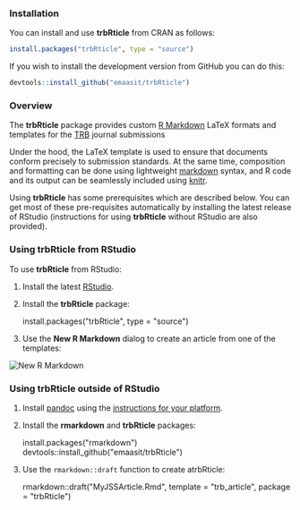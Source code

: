 
### Installation

You can install and use **trbRticle** from CRAN as follows:

```r
install.packages("trbRticle", type = "source")
```

If you wish to install the development version from GitHub you can do this:

```r
devtools::install_github("emaasit/trbRticle")
```

### Overview

The **trbRticle** package provides custom [R Markdown](http://rmarkdown.rstudio.com) LaTeX formats and templates for the [TRB](https://www.trb.org) journal submissions

Under the hood, the LaTeX template is used to ensure that documents conform precisely to submission standards. At the same time, composition and formatting can be done using lightweight [markdown](http://rmarkdown.rstudio.com/authoring_basics.html) syntax, and R code and its output can be seamlessly included using [knitr](http://yihui.name/knitr/).

Using **trbRticle** has some prerequisites which are described below. You can get most of these pre-requisites automatically by installing the latest release of RStudio (instructions for using **trbRticle** without RStudio are also provided).

### Using trbRticle from RStudio

To use **trbRticle** from RStudio:

1) Install the latest [RStudio](http://www.rstudio.com/products/rstudio/download/).

2) Install the **trbRticle** package: 
    
    install.packages("trbRticle", type = "source")
    
3) Use the **New R Markdown** dialog to create an article from one of the templates:

 ![New R Markdown](http://rmarkdown.rstudio.com/images/new_r_markdown.png)
    
    
### Using trbRticle outside of RStudio

1) Install [pandoc](http://johnmacfarlane.net/pandoc/) using the [instructions for your platform](https://github.com/rstudio/rmarkdown/blob/master/PANDOC.md).

2) Install the **rmarkdown** and **trbRticle** packages:

    
    install.packages("rmarkdown")
    devtools::install_github("emaasit/trbRticle")
    
    
3) Use the `rmarkdown::draft` function to create atrbRticle:

    
    rmarkdown::draft("MyJSSArticle.Rmd", template = "trb_article", package = "trbRticle")
    

